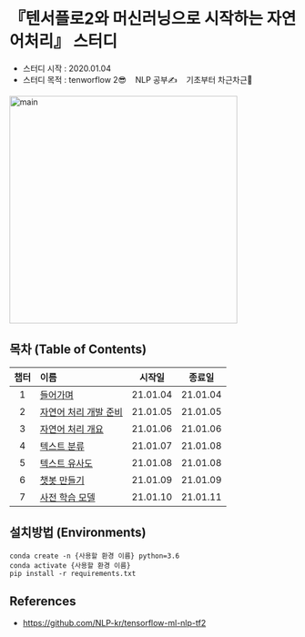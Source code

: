 
# 『텐서플로2와 머신러닝으로 시작하는 자연어처리』 스터디
- 스터디 시작 : 2020.01.04
- 스터디 목적 : tenworflow 2😎 &nbsp;&nbsp; NLP 공부✍️ &nbsp;&nbsp; 기초부터 차근차근😤

<img width="400" alt="main" src="https://user-images.githubusercontent.com/21326503/102883655-b60b3080-4493-11eb-96a5-8686248d474f.png">

## 목차 (Table of Contents)
|챕터|이름|시작일|종료일|
|:---:|:---|:---:|:---:|
|1|[들어가며](./ch1.들어가며/)|21.01.04|21.01.04|
|2|[자연어 처리 개발 준비](./ch2.자연어처리_개발준비)|21.01.05|21.01.05|
|3|[자연어 처리 개요](./ch3.자연어처리_개요)|21.01.06|21.01.06|
|4|[텍스트 분류](./ch4.텍스트분류)|21.01.07|21.01.08|
|5|[텍스트 유사도]()|21.01.08|21.01.08|
|6|[챗봇 만들기]()|21.01.09|21.01.09|
|7|[사전 학습 모델]()|21.01.10|21.01.11|


## 설치방법 (Environments)
```
conda create -n {사용할 환경 이름} python=3.6
conda activate {사용할 환경 이름}
pip install -r requirements.txt
```
## References
- https://github.com/NLP-kr/tensorflow-ml-nlp-tf2
